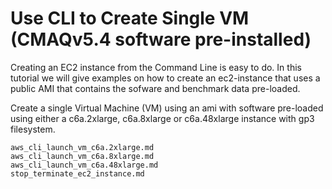 # Use CLI to Create Single VM (CMAQv5.4 software pre-installed)

Creating an EC2 instance from the Command Line is easy to do. In this tutorial we will give examples on how to create an ec2-instance that uses a public AMI that contains the sofware and benchmark data pre-loaded.


Create a single Virtual Machine (VM) using an ami with software pre-loaded using either a c6a.2xlarge, c6a.8xlarge or c6a.48xlarge instance with gp3 filesystem.

```{toctree}
aws_cli_launch_vm_c6a.2xlarge.md
aws_cli_launch_vm_c6a.8xlarge.md
aws_cli_launch_vm_c6a.48xlarge.md
stop_terminate_ec2_instance.md
```
